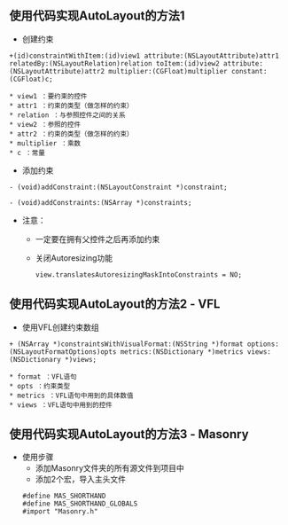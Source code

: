 ## 使用代码实现AutoLayout的方法1

* 创建约束

```objc
+(id)constraintWithItem:(id)view1 attribute:(NSLayoutAttribute)attr1 relatedBy:(NSLayoutRelation)relation toItem:(id)view2 attribute:(NSLayoutAttribute)attr2 multiplier:(CGFloat)multiplier constant:(CGFloat)c;

* view1 ：要约束的控件
* attr1 ：约束的类型（做怎样的约束）
* relation ：与参照控件之间的关系
* view2 ：参照的控件
* attr2 ：约束的类型（做怎样的约束）
* multiplier ：乘数
* c ：常量
```

* 添加约束

```objc
- (void)addConstraint:(NSLayoutConstraint *)constraint;

- (void)addConstraints:(NSArray *)constraints;
```

* 注意：

  * 一定要在拥有父控件之后再添加约束
  * 关闭Autoresizing功能

    ```objc
    view.translatesAutoresizingMaskIntoConstraints = NO;
    ```



## 使用代码实现AutoLayout的方法2 - VFL

* 使用VFL创建约束数组

```objc
+ (NSArray *)constraintsWithVisualFormat:(NSString *)format options:(NSLayoutFormatOptions)opts metrics:(NSDictionary *)metrics views:(NSDictionary *)views;

* format ：VFL语句
* opts ：约束类型
* metrics ：VFL语句中用到的具体数值
* views ：VFL语句中用到的控件

```

## 使用代码实现AutoLayout的方法3 - Masonry

- 使用步骤
    - 添加Masonry文件夹的所有源文件到项目中
    - 添加2个宏，导入主头文件
    ```objc
    #define MAS_SHORTHAND
    #define MAS_SHORTHAND_GLOBALS
    #import "Masonry.h"

    ```
